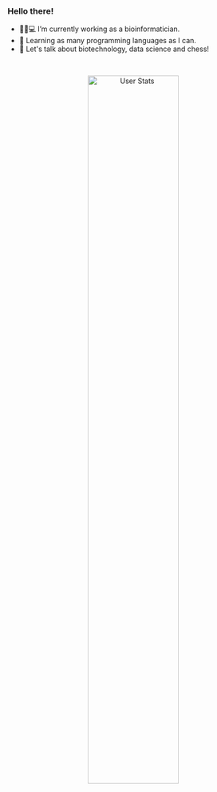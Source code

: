 ### Hello there! 

- 👨‍🔬💻 I’m currently working as a bioinformatician.
- 🐍 Learning as many programming languages as I can.
- 💬 Let's talk about biotechnology, data science and chess!

<br>

<p align="center">
  <img alt="User Stats" src="https://github-readme-stats.vercel.app/api?username=svalvaro&&show_icons=true&&theme=dark&&hide=stars" width="60.25%"/>
</p>




